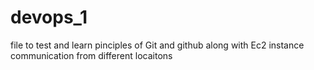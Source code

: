 # devops_1

file to test and learn pinciples of Git and github along with Ec2 instance communication from different locaitons
